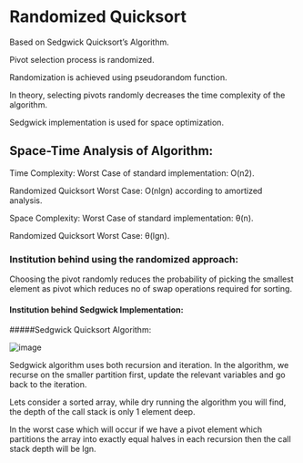 # Randomized Quicksort 
Based on Sedgwick Quicksort’s Algorithm.

Pivot selection process is randomized.

Randomization is achieved using pseudorandom function.

In theory, selecting pivots randomly decreases the time complexity of the algorithm.

Sedgwick implementation is used for space optimization.

## Space-Time Analysis of Algorithm:
Time Complexity:
Worst Case of standard implementation: O(n2).

Randomized Quicksort Worst Case: O(nlgn) according to amortized analysis.

Space Complexity:
Worst Case of standard implementation: θ(n).

Randomized Quicksort Worst Case: θ(lgn).

### Institution behind using the randomized approach: 
Choosing the pivot randomly reduces the probability of picking the smallest element as pivot which reduces no of swap operations required for sorting. 

#### Institution behind Sedgwick Implementation:
#####Sedgwick Quicksort Algorithm:

![image](https://user-images.githubusercontent.com/88283180/155743467-574c6a91-df14-4d3e-85d8-195b72fce280.png)

Sedgwick algorithm uses both recursion and iteration. In the algorithm, we recurse on the smaller partition first, update the relevant variables and go back to the iteration.

Lets consider a sorted array, while dry running the algorithm you will find, the depth of the call stack is only 1 element deep. 

In the worst case which will occur if we have a pivot element which partitions the array into exactly equal halves in each recursion then the call stack depth will be lgn. 




                 

